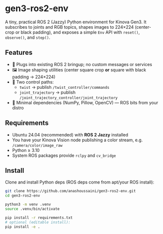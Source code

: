 # gen3-ros2-env

A tiny, practical ROS 2 (Jazzy) Python environment for Kinova Gen3. It subscribes to joints and RGB topics, shapes images to 224×224 (center-crop or black padding), and exposes a simple `Env` API with `reset()`, `observe()`, and `step()`.

## Features

- 🔌 Plugs into existing ROS 2 bringup; no custom messages or services
- 🖼️ Image shaping utilities (center square crop **or** square with black padding → 224×224)
- 🦾 Two control paths:
  - `twist` → publish `/twist_controller/commands`
  - `joint_trajectory` → publish `/joint_trajectory_controller/joint_trajectory`
- 🧰 Minimal dependencies (NumPy, Pillow, OpenCV) — ROS bits from your distro

## Requirements

- Ubuntu 24.04 (recommended) with **ROS 2 Jazzy** installed
- You have your Kinova Vision node publishing a color stream, e.g. `/camera/color/image_raw`
- Python ≥ 3.10
- System ROS packages provide `rclpy` and `cv_bridge`

## Install

Clone and install Python deps (ROS deps come from apt/your ROS install):

```bash
git clone https://github.com/anashoussaini/gen3-ros2-env.git
cd gen3-ros2-env

python3 -m venv .venv
source .venv/bin/activate

pip install -r requirements.txt
# optional (editable install):
pip install -e .
